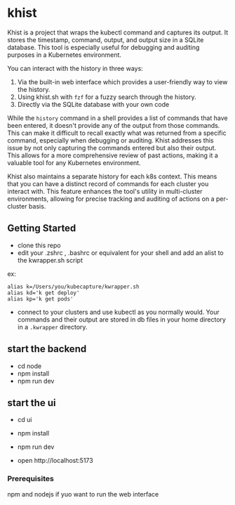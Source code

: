 # khist

Khist is a project that wraps the kubectl command and captures its output. It stores the timestamp, command, output, and output size in a SQLite database. This tool is especially useful for debugging and auditing purposes in a Kubernetes environment.

You can interact with the history in three ways:

1. Via the built-in web interface which provides a user-friendly way to view the history.
2. Using khist.sh with `fzf` for a fuzzy search through the history.
3. Directly via the SQLite database with your own code


While the `history` command in a shell provides a list of commands that have been entered, it doesn't provide any of the output from those commands. This can make it difficult to recall exactly what was returned from a specific command, especially when debugging or auditing. Khist addresses this issue by not only capturing the commands entered but also their output. This allows for a more comprehensive review of past actions, making it a valuable tool for any Kubernetes environment.

Khist also maintains a separate history for each k8s context. This means that you can have a distinct record of commands for each cluster you interact with. This feature enhances the tool's utility in multi-cluster environments, allowing for precise tracking and auditing of actions on a per-cluster basis.

## Getting Started

- clone this repo
- edit your .zshrc , .bashrc or equivalent for your shell and add an alist to the kwrapper.sh script

ex:
```shell
alias k=/Users/you/kubecapture/kwrapper.sh
alias kd='k get deploy'
alias kp='k get pods'
```
- connect to your clusters and use kubectl as you normally would. Your commands and their output are stored in db files in your home directory in a `.kwrapper` directory.

## start the backend
- cd node
- npm install
- npm run dev

## start the ui
- cd ui
- npm install
- npm run dev

- open http://localhost:5173

### Prerequisites

npm and nodejs if yuo want to run the web interface

